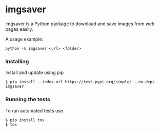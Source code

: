 # imgsaver

imgsaver is a Python package to download and save images from web pages easily.

A usage example:

```
python -m imgsaver <url> <folder>
```

### Installing

Install and update using pip
```
$ pip install --index-url https://test.pypi.org/simple/ --no-deps imgsaver
```

### Running the tests

To run automated tests use
```
$ pip install tox
$ tox
```